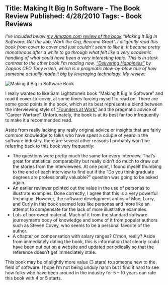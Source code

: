 Title: Making It Big In Software - The Book Review
Published: 4/28/2010
Tags:
    - Book Reviews
---
*I’ve included below [my Amazon.com review of the book](https://www.amazon.com/Making-Big-Software-Become-Great/product-reviews/0137059671) “Making It Big In Software: Get the Job, Work the Org, Become Great”. I diligently read this book from cover to cover and just couldn’t seem to like it. It became pretty monotonous after a while to go through what felt like a very academic handling of what could have been a very interesting topic. This is in stark contrast to the other book I’m reading now, [“Delivering Happiness”](https://www.amazon.com/Delivering-Happiness-Profits-Passion-Purpose/dp/0446563048/) by Zappos CEO Tony Hsieh, which is a pragmatic blow-by-blow tale of how someone actually made it big by leveraging technology. My review:*

![Making it Big in Software Book](https://s3.amazonaws.com/s3.beckshome.com/20100428-Making-It-Big-Book.jpg)

I really wanted to like Sam Lightstone’s book “Making It Big In Software” and read it cover-to-cover, at some times forcing myself to read on. There are some good points in the book, which at its best represents a blend between the interviewing style of [“Founders at Work”](/2007/02/founders-at-work) and the pragmatic advice of “Career Warfare”. Unfortunately, the book is at its best far too infrequently to make it a recommended read.

Aside from really lacking any really original advice or insights that are fairly common knowledge to folks who have spent a couple of years in the software industry, there are several other reasons I probably won’t be referring back to this book very frequently:

* The questions were pretty much the same for every interview. That’s great for statistical comparability but really didn’t do much to draw out the stories from the interviewees. At one point, I found myself thumbing to the end of each interview to find out if the “Do you think graduate degrees are professionally valuable?” question was going to be asked again.
* An earlier reviewer pointed out the value in the use of personas to illustrate examples. Done correctly, I agree that this is a very powerful technique. However, the software development antics of Moe, Larry, and Curly in this book seemed less like personas and more like an attempt to compensate for the lack of more illustrative examples.
* Lots of borrowed material. Much of it from the standard software journeyman’s body of knowledge and some of it from popular authors such as Steven Covey, who seems to be a personal favorite of the author.
* A chapter on compensation with salary ranges? C’mon, really? Aside from immediately dating the book, this is information that clearly could have been put out on a website and updated periodically so that the reference doesn’t get immediately stale.

This book may be of slightly more value (3 stars) to someone new to the field of software. I hope I’m not being unduly harsh but I find it hard to see how folks who have been around in the industry for 5 – 10 years can rate this book with 4 or 5 starts.